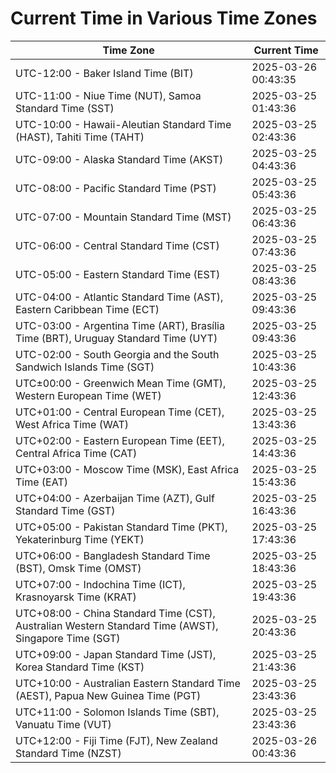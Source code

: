 # Current Time in Various Time Zones

| Time Zone | Current Time |
|-----------|--------------|
| UTC-12:00 - Baker Island Time (BIT) | 2025-03-26 00:43:35 |
| UTC-11:00 - Niue Time (NUT), Samoa Standard Time (SST) | 2025-03-25 01:43:36 |
| UTC-10:00 - Hawaii-Aleutian Standard Time (HAST), Tahiti Time (TAHT) | 2025-03-25 02:43:36 |
| UTC-09:00 - Alaska Standard Time (AKST) | 2025-03-25 04:43:36 |
| UTC-08:00 - Pacific Standard Time (PST) | 2025-03-25 05:43:36 |
| UTC-07:00 - Mountain Standard Time (MST) | 2025-03-25 06:43:36 |
| UTC-06:00 - Central Standard Time (CST) | 2025-03-25 07:43:36 |
| UTC-05:00 - Eastern Standard Time (EST) | 2025-03-25 08:43:36 |
| UTC-04:00 - Atlantic Standard Time (AST), Eastern Caribbean Time (ECT) | 2025-03-25 09:43:36 |
| UTC-03:00 - Argentina Time (ART), Brasília Time (BRT), Uruguay Standard Time (UYT) | 2025-03-25 09:43:36 |
| UTC-02:00 - South Georgia and the South Sandwich Islands Time (SGT) | 2025-03-25 10:43:36 |
| UTC±00:00 - Greenwich Mean Time (GMT), Western European Time (WET) | 2025-03-25 12:43:36 |
| UTC+01:00 - Central European Time (CET), West Africa Time (WAT) | 2025-03-25 13:43:36 |
| UTC+02:00 - Eastern European Time (EET), Central Africa Time (CAT) | 2025-03-25 14:43:36 |
| UTC+03:00 - Moscow Time (MSK), East Africa Time (EAT) | 2025-03-25 15:43:36 |
| UTC+04:00 - Azerbaijan Time (AZT), Gulf Standard Time (GST) | 2025-03-25 16:43:36 |
| UTC+05:00 - Pakistan Standard Time (PKT), Yekaterinburg Time (YEKT) | 2025-03-25 17:43:36 |
| UTC+06:00 - Bangladesh Standard Time (BST), Omsk Time (OMST) | 2025-03-25 18:43:36 |
| UTC+07:00 - Indochina Time (ICT), Krasnoyarsk Time (KRAT) | 2025-03-25 19:43:36 |
| UTC+08:00 - China Standard Time (CST), Australian Western Standard Time (AWST), Singapore Time (SGT) | 2025-03-25 20:43:36 |
| UTC+09:00 - Japan Standard Time (JST), Korea Standard Time (KST) | 2025-03-25 21:43:36 |
| UTC+10:00 - Australian Eastern Standard Time (AEST), Papua New Guinea Time (PGT) | 2025-03-25 23:43:36 |
| UTC+11:00 - Solomon Islands Time (SBT), Vanuatu Time (VUT) | 2025-03-25 23:43:36 |
| UTC+12:00 - Fiji Time (FJT), New Zealand Standard Time (NZST) | 2025-03-26 00:43:36 |
